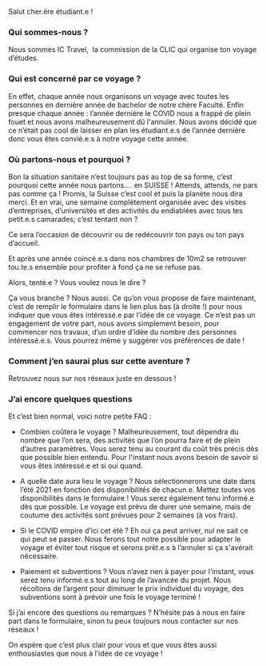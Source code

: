 Salut cher.ère étudiant.e !

### Qui sommes-nous ?

Nous sommes IC Travel,  la commission de la CLIC qui organise ton voyage d’études.

### Qui est concerné par ce voyage ?

En effet, chaque année nous organisons un voyage avec toutes les personnes en dernière année de bachelor de notre chère Faculté. Enfin presque chaque année : l’année dernière le COVID nous a frappé de plein fouet et nous avons malheureusement dû l'annuler. Nous avons décidé que ce n’était pas cool de laisser en plan les étudiant.e.s de l’année dernière donc vous êtes convié.e.s à notre voyage cette année. 

### Où partons-nous et pourquoi ?

Bon la situation sanitaire n’est toujours pas au top de sa forme, c’est pourquoi cette année nous partons…. en SUISSE ! Attends, attends, ne pars pas comme ça ! Promis, la Suisse c’est cool et puis la planète nous dira merci. Et en vrai, une semaine complètement organisée avec des visites d’entreprises, d’universités et des activités du endiablées avec tous tes petit.e.s camarades; c’est tentant non ?

Ce sera l’occasion de découvrir ou de redécouvrir ton pays ou ton pays d’accueil.

Et après une année coincé.e.s dans nos chambres de 10m2 se retrouver tou.te.s ensemble pour profiter à fond ça ne se refuse pas. 

Alors, tenté.e ? Vous voulez nous le dire ?

Ça vous branche ? Nous aussi. Ce qu’on vous propose de faire maintenant, c’est de remplir le formulaire dans le lien plus bas (à droite !) pour nous indiquer que vous êtes intéressé.e par l’idée de ce voyage. Ce n’est pas un engagement de votre part, nous avons simplement besoin, pour commencer nos travaux, d’un ordre d’idée du nombre des personnes intéressé.e.s. Vous pourrez même y suggérer vos préférences de date !

### Comment j’en saurai plus sur cette aventure ?

Retrouvez nous sur nos réseaux juste en dessous !

### J’ai encore quelques questions

Et c’est bien normal, voici notre petite FAQ :

- Combien coûtera le voyage ? Malheureusement, tout dépendra du nombre que l’on sera, des activités que l’on pourra faire et de plein d’autres paramètres. Vous serez tenu au courant du coût très précis dès que possible bien entendu. Pour l'instant nous avons besoin de savoir si vous êtes intéressé.e et si oui quand.

- A quelle date aura lieu le voyage ? Nous sélectionnerons une date dans l’été 2021 en fonction des disponibilités de chacun.e. Mettez toutes vos disponibilités dans le formulaire ! Vous serez également tenu informé.e dès que possible. Le voyage est prévu de durer une semaine, mais de coutume des activités sont prévues pour 2 semaines (à vos frais).

- Si le COVID empire d’ici cet été ? Eh oui ça peut arriver, nul ne sait ce qui peut se passer. Nous ferons tout notre possible pour adapter le voyage et éviter tout risque et serons prêt.e.s à l’annuler si ça s'avérait nécessaire.

- Paiement et subventions ? Vous n’avez rien à payer pour l’instant, vous serez tenu informé.e.s tout au long de l’avancée du projet. Nous récoltons de l’argent pour diminuer le prix individuel du voyage, des subventions sont à prévoir une fois le voyage terminé !

Si j’ai encore des questions ou remarques ? N’hésite pas à nous en faire part dans le formulaire, sinon tu peux toujours nous contacter sur nos réseaux !

On espère que c’est plus clair pour vous et que vous êtes aussi enthousiastes que nous à l’idée de ce voyage !